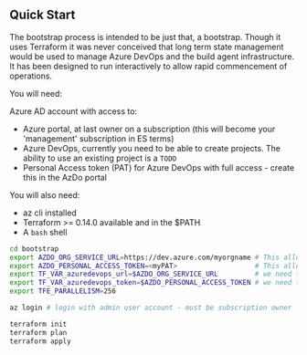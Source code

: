 ## Quick Start

The bootstrap process is intended to be just that, a bootstrap.
Though it uses Terraform it was never conceived that long term state management would be used to manage Azure DevOps and the build agent infrastructure.
It has been designed to run interactively to allow rapid commencement of operations.

You will need:

Azure AD account with access to:

- Azure portal, at last owner on a subscription (this will become your 'management' subscription in ES terms)
- Azure DevOps, currently you need to be able to create projects. The ability to use an existing project is a `TODO`
- Personal Access token (PAT) for Azure DevOps with full access - create this in the AzDo portal

You will also need:

- az cli installed
- Terraform >= 0.14.0 available and in the $PATH
- A `bash` shell

```bash
cd bootstrap
export AZDO_ORG_SERVICE_URL=https://dev.azure.com/myorgname # This allows the azuredevops provider to work properly
export AZDO_PERSONAL_ACCESS_TOKEN=<myPAT>                   # This allows the azuredevops provider to work properly
export TF_VAR_azuredevops_url=$AZDO_ORG_SERVICE_URL         # we need this within Terraform as a var so am defining twice, don't hate me
export TF_VAR_azuredevops_token=$AZDO_PERSONAL_ACCESS_TOKEN # we need this within Terraform as a var so am defining twice, don't hate me
export TFE_PARALLELISM=256

az login # login with admin user account - must be subscription owner

terraform init
terraform plan
terraform apply
```

